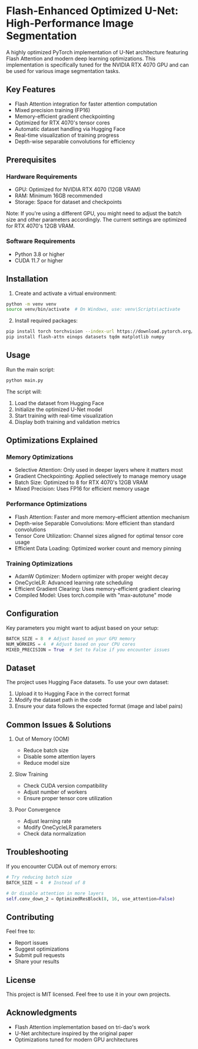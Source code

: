 # Flash-Enhanced Optimized U-Net: High-Performance Image Segmentation

A highly optimized PyTorch implementation of U-Net architecture featuring Flash Attention and modern deep learning optimizations. This implementation is specifically tuned for the NVIDIA RTX 4070 GPU and can be used for various image segmentation tasks.

## Key Features

- Flash Attention integration for faster attention computation
- Mixed precision training (FP16)
- Memory-efficient gradient checkpointing
- Optimized for RTX 4070's tensor cores
- Automatic dataset handling via Hugging Face
- Real-time visualization of training progress
- Depth-wise separable convolutions for efficiency

## Prerequisites

### Hardware Requirements
- GPU: Optimized for NVIDIA RTX 4070 (12GB VRAM)
- RAM: Minimum 16GB recommended
- Storage: Space for dataset and checkpoints

Note: If you're using a different GPU, you might need to adjust the batch size and other parameters accordingly. The current settings are optimized for RTX 4070's 12GB VRAM.

### Software Requirements
- Python 3.8 or higher
- CUDA 11.7 or higher

## Installation

1. Create and activate a virtual environment:
```bash
python -m venv venv
source venv/bin/activate  # On Windows, use: venv\Scripts\activate
```

2. Install required packages:
```bash
pip install torch torchvision --index-url https://download.pytorch.org/whl/cu118
pip install flash-attn einops datasets tqdm matplotlib numpy
```

## Usage

Run the main script:
```bash
python main.py
```

The script will:
1. Load the dataset from Hugging Face
2. Initialize the optimized U-Net model
3. Start training with real-time visualization
4. Display both training and validation metrics

## Optimizations Explained

### Memory Optimizations
- Selective Attention: Only used in deeper layers where it matters most
- Gradient Checkpointing: Applied selectively to manage memory usage
- Batch Size: Optimized to 8 for RTX 4070's 12GB VRAM
- Mixed Precision: Uses FP16 for efficient memory usage

### Performance Optimizations
- Flash Attention: Faster and more memory-efficient attention mechanism
- Depth-wise Separable Convolutions: More efficient than standard convolutions
- Tensor Core Utilization: Channel sizes aligned for optimal tensor core usage
- Efficient Data Loading: Optimized worker count and memory pinning

### Training Optimizations
- AdamW Optimizer: Modern optimizer with proper weight decay
- OneCycleLR: Advanced learning rate scheduling
- Efficient Gradient Clearing: Uses memory-efficient gradient clearing
- Compiled Model: Uses torch.compile with "max-autotune" mode

## Configuration

Key parameters you might want to adjust based on your setup:
```python
BATCH_SIZE = 8  # Adjust based on your GPU memory
NUM_WORKERS = 4  # Adjust based on your CPU cores
MIXED_PRECISION = True  # Set to False if you encounter issues
```

## Dataset

The project uses Hugging Face datasets. To use your own dataset:
1. Upload it to Hugging Face in the correct format
2. Modify the dataset path in the code
3. Ensure your data follows the expected format (image and label pairs)

## Common Issues & Solutions

1. Out of Memory (OOM)
   - Reduce batch size
   - Disable some attention layers
   - Reduce model size

2. Slow Training
   - Check CUDA version compatibility
   - Adjust number of workers
   - Ensure proper tensor core utilization

3. Poor Convergence
   - Adjust learning rate
   - Modify OneCycleLR parameters
   - Check data normalization

## Troubleshooting

If you encounter CUDA out of memory errors:
```python
# Try reducing batch size
BATCH_SIZE = 4  # Instead of 8

# Or disable attention in more layers
self.conv_down_2 = OptimizedResBlock(8, 16, use_attention=False)
```

## Contributing

Feel free to:
- Report issues
- Suggest optimizations
- Submit pull requests
- Share your results

## License

This project is MIT licensed. Feel free to use it in your own projects.

## Acknowledgments

- Flash Attention implementation based on tri-dao's work
- U-Net architecture inspired by the original paper
- Optimizations tuned for modern GPU architectures
